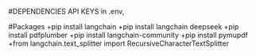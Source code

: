 #DEPENDENCIES
API KEYS in .env, 

#Packages
+pip install langchain
+pip install langchain deepseek
+pip install pdfplumber
+pip install langchain-community
+pip install pymupdf
+from langchain.text_splitter import RecursiveCharacterTextSplitter

